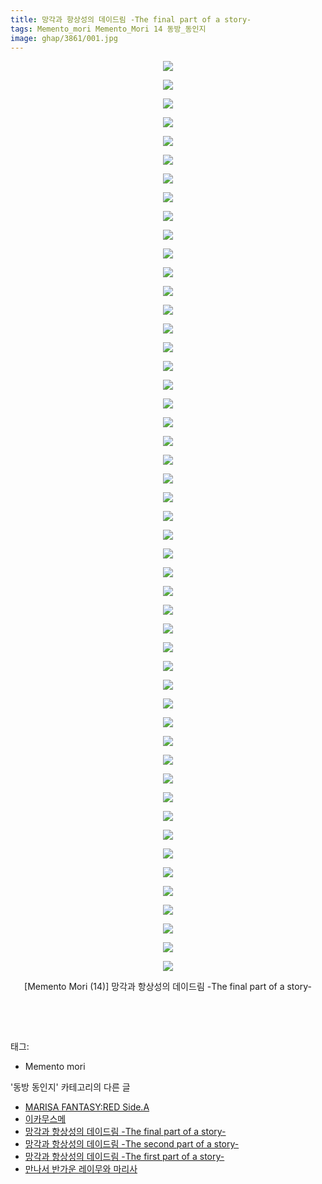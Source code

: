 ```yaml
---
title: 망각과 항상성의 데이드림 -The final part of a story-
tags: Memento_mori Memento_Mori 14 동방_동인지
image: ghap/3861/001.jpg
---
```

<div class="article">
<p style="text-align: center; clear: none; float: none;"><img src="{{ site.nasurl }}/ghap/3861/001.jpg"/></p>
<p style="text-align: center; clear: none; float: none;"><img src="{{ site.nasurl }}/ghap/3861/002.jpg"/></p>
<p style="text-align: center; clear: none; float: none;"><img src="{{ site.nasurl }}/ghap/3861/003.jpg"/></p>
<p style="text-align: center; clear: none; float: none;"><img src="{{ site.nasurl }}/ghap/3861/004.jpg"/></p>
<p style="text-align: center; clear: none; float: none;"><img src="{{ site.nasurl }}/ghap/3861/005.jpg"/></p>
<p style="text-align: center; clear: none; float: none;"><img src="{{ site.nasurl }}/ghap/3861/006.jpg"/></p>
<p style="text-align: center; clear: none; float: none;"><img src="{{ site.nasurl }}/ghap/3861/007.jpg"/></p>
<p style="text-align: center; clear: none; float: none;"><img src="{{ site.nasurl }}/ghap/3861/008.jpg"/></p>
<p style="text-align: center; clear: none; float: none;"><img src="{{ site.nasurl }}/ghap/3861/009.jpg"/></p>
<p style="text-align: center; clear: none; float: none;"><img src="{{ site.nasurl }}/ghap/3861/010.jpg"/></p>
<p style="text-align: center; clear: none; float: none;"><img src="{{ site.nasurl }}/ghap/3861/011.jpg"/></p>
<p style="text-align: center; clear: none; float: none;"><img src="{{ site.nasurl }}/ghap/3861/012.jpg"/></p>
<p style="text-align: center; clear: none; float: none;"><img src="{{ site.nasurl }}/ghap/3861/013.jpg"/></p>
<p style="text-align: center; clear: none; float: none;"><img src="{{ site.nasurl }}/ghap/3861/014.jpg"/></p>
<p style="text-align: center; clear: none; float: none;"><img src="{{ site.nasurl }}/ghap/3861/015.jpg"/></p>
<p style="text-align: center; clear: none; float: none;"><img src="{{ site.nasurl }}/ghap/3861/016.jpg"/></p>
<p style="text-align: center; clear: none; float: none;"><img src="{{ site.nasurl }}/ghap/3861/017.jpg"/></p>
<p style="text-align: center; clear: none; float: none;"><img src="{{ site.nasurl }}/ghap/3861/018.jpg"/></p>
<p style="text-align: center; clear: none; float: none;"><img src="{{ site.nasurl }}/ghap/3861/019.jpg"/></p>
<p style="text-align: center; clear: none; float: none;"><img src="{{ site.nasurl }}/ghap/3861/020.jpg"/></p>
<p style="text-align: center; clear: none; float: none;"><img src="{{ site.nasurl }}/ghap/3861/021.jpg"/></p>
<p style="text-align: center; clear: none; float: none;"><img src="{{ site.nasurl }}/ghap/3861/022.jpg"/></p>
<p style="text-align: center; clear: none; float: none;"><img src="{{ site.nasurl }}/ghap/3861/023.jpg"/></p>
<p style="text-align: center; clear: none; float: none;"><img src="{{ site.nasurl }}/ghap/3861/024.jpg"/></p>
<p style="text-align: center; clear: none; float: none;"><img src="{{ site.nasurl }}/ghap/3861/025.jpg"/></p>
<p style="text-align: center; clear: none; float: none;"><img src="{{ site.nasurl }}/ghap/3861/026.jpg"/></p>
<p style="text-align: center; clear: none; float: none;"><img src="{{ site.nasurl }}/ghap/3861/027.jpg"/></p>
<p style="text-align: center; clear: none; float: none;"><img src="{{ site.nasurl }}/ghap/3861/028.jpg"/></p>
<p style="text-align: center; clear: none; float: none;"><img src="{{ site.nasurl }}/ghap/3861/029.jpg"/></p>
<p style="text-align: center; clear: none; float: none;"><img src="{{ site.nasurl }}/ghap/3861/030.jpg"/></p>
<p style="text-align: center; clear: none; float: none;"><img src="{{ site.nasurl }}/ghap/3861/031.jpg"/></p>
<p style="text-align: center; clear: none; float: none;"><img src="{{ site.nasurl }}/ghap/3861/032.jpg"/></p>
<p style="text-align: center; clear: none; float: none;"><img src="{{ site.nasurl }}/ghap/3861/033.jpg"/></p>
<p style="text-align: center; clear: none; float: none;"><img src="{{ site.nasurl }}/ghap/3861/034.jpg"/></p>
<p style="text-align: center; clear: none; float: none;"><img src="{{ site.nasurl }}/ghap/3861/035.jpg"/></p>
<p style="text-align: center; clear: none; float: none;"><img src="{{ site.nasurl }}/ghap/3861/036.jpg"/></p>
<p style="text-align: center; clear: none; float: none;"><img src="{{ site.nasurl }}/ghap/3861/037.jpg"/></p>
<p style="text-align: center; clear: none; float: none;"><img src="{{ site.nasurl }}/ghap/3861/038.jpg"/></p>
<p style="text-align: center; clear: none; float: none;"><img src="{{ site.nasurl }}/ghap/3861/039.jpg"/></p>
<p style="text-align: center; clear: none; float: none;"><img src="{{ site.nasurl }}/ghap/3861/040.jpg"/></p>
<p style="text-align: center; clear: none; float: none;"><img src="{{ site.nasurl }}/ghap/3861/041.jpg"/></p>
<p style="text-align: center; clear: none; float: none;"><img src="{{ site.nasurl }}/ghap/3861/042.jpg"/></p>
<p style="text-align: center; clear: none; float: none;"><img src="{{ site.nasurl }}/ghap/3861/043.jpg"/></p>
<p style="text-align: center; clear: none; float: none;"><img src="{{ site.nasurl }}/ghap/3861/044.jpg"/></p>
<p style="text-align: center; clear: none; float: none;"><img src="{{ site.nasurl }}/ghap/3861/045.jpg"/></p>
<p style="text-align: center; clear: none; float: none;"><img src="{{ site.nasurl }}/ghap/3861/046.jpg"/></p>
<p style="text-align: center; clear: none; float: none;"><img src="{{ site.nasurl }}/ghap/3861/047.jpg"/></p>
<p style="text-align: center; clear: none; float: none;"><img src="{{ site.nasurl }}/ghap/3861/048.jpg"/></p>
<p style="text-align: center; clear: none; float: none;"><img src="{{ site.nasurl }}/ghap/3861/049.jpg"/></p>
<p style="text-align: center; clear: none; float: none;">[Memento Mori (14)] 망각과 항상성의 데이드림 -The final part of a story-</p>
<p style="text-align: center; clear: none; float: none;"><br/></p>
<p><br/></p>
</div><div class="tagTrail">
<p>태그: </p>
<ul>
<li>Memento mori</li>
</ul>
</div><div class="another">
<p>'동방 동인지' 카테고리의 다른 글</p>
<ul>
<li><a href="/2017-10-17-ghap_3863">MARISA FANTASY:RED Side.A</a></li>
<li><a href="/2017-10-17-ghap_3862">이카무스메</a></li>
<li><a href="/2017-10-17-ghap_3861">망각과 항상성의 데이드림 -The final part of a story-</a></li>
<li><a href="/2017-10-17-ghap_3860">망각과 항상성의 데이드림 -The second part of a story-</a></li>
<li><a href="/2017-10-17-ghap_3859">망각과 항상성의 데이드림 -The first part of a story-</a></li>
<li><a href="/2017-10-17-ghap_3858">만나서 반가운 레이무와 마리사</a></li>
</ul>
</div><div class="cb_module cb_fluid">
<div class="cb_wrt cb_profile">
</div><!-- commentList close -->
</div>